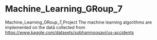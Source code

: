 # Machine_Learning_GRoup_7
Machine_Learning_GRoup_7_Project
The machine learning algorithms are implemented on the datā collected from https://www.kaggle.com/datasets/sobhanmoosavi/us-accidents
